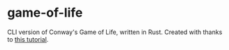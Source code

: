 # game-of-life
CLI version of Conway's Game of Life, written in Rust.
Created with thanks to [this tutorial](https://dev.to/jbarszczewski/rust-cli-game-of-life-tutorial-part-1-57pp).
